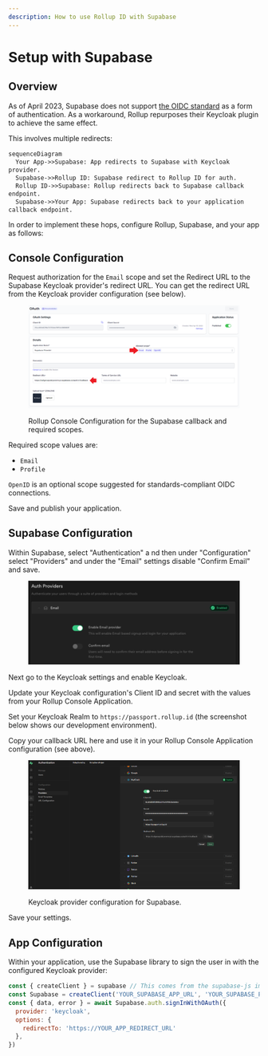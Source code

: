 ```yaml
---
description: How to use Rollup ID with Supabase
---
```


# Setup with Supabase

## Overview

As of April 2023, Supabase does not support [the OIDC standard](https://openid.net/developers/specs/) as a form of authentication. As a workaround, Rollup repurposes their Keycloak plugin to achieve the same effect.

This involves multiple redirects:

```mermaid
sequenceDiagram
  Your App->>Supabase: App redirects to Supabase with Keycloak provider.
  Supabase->>Rollup ID: Supabase redirect to Rollup ID for auth.
  Rollup ID->>Supabase: Rollup redirects back to Supabase callback endpoint.
  Supabase->>Your App: Supabase redirects back to your application callback endpoint.
```

In order to implement these hops, configure Rollup, Supabase, and your app as follows:

## Console Configuration

Request authorization for the `Email` scope and set the Redirect URL to the Supabase Keycloak provider's redirect URL. You can get the redirect URL from the Keycloak provider configuration (see below).

<figure><img src="../../img/console-app-0xauth-supabase.png" alt="Set the redirect URL in Console to the Supabase callback URL and request the email and profile scopes."><figcaption><p>Rollup Console Configuration for the Supabase callback and required scopes.</p></figcaption></figure>

Required scope values are:

* `Email`
* `Profile`

`OpenID` is an optional scope suggested for standards-compliant OIDC connections.

Save and publish your application.

## Supabase Configuration

Within Supabase, select "Authentication" a nd then under "Configuration" select "Providers"  and under the "Email" settings disable "Confirm Email" and save.

<figure><img src="../../.gitbook/assets/CleanShot 2023-05-16 at 10.00.06.png" alt=""><figcaption></figcaption></figure>

Next go to the  Keycloak settings and enable Keycloak.

Update your Keycloak configuration's Client ID and secret with the values from your Rollup Console Application.

Set your Keycloak Realm to `https://passport.rollup.id` (the screenshot below shows our development environment).

Copy your callback URL here and use it in your Rollup Console Application configuration (see above).

<figure><img src="../../img/supabase-keycloak-config.png" alt="Screenshot of Keycloak provider configuration for Supabase."><figcaption><p>Keycloak provider configuration for Supabase.</p></figcaption></figure>

Save your settings.

## App Configuration

Within your application, use the Supabase library to sign the user in with the configured Keycloak provider:

```javascript
const { createClient } = supabase // This comes from the supabase-js import or script tag load.
const Supabase = createClient('YOUR_SUPABASE_APP_URL', 'YOUR_SUPABASE_PUBLIC_API_KEY')
const { data, error } = await Supabase.auth.signInWithOAuth({
  provider: 'keycloak',
  options: {
    redirectTo: 'https://YOUR_APP_REDIRECT_URL'
  },
})
```
